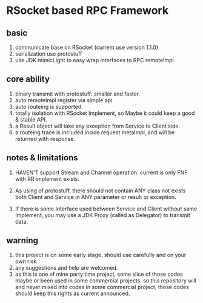# RSocket based RPC Framework

## basic

1. communicate base on RSocket (current use version 1.1.0)
2. serialization use protostuff
3. use JDK mimicLight to easy wrap interfaces to RPC remoteImpl.

## core ability

1. binary transmit with protostuff: smaller and faster.
2. auto remoteImpl register via simple api.
3. auto routeing is supported.
4. totally isolation with RSocket Implement, so Maybe it could keep a good & stable API.
5. a Result object will take any exception from Service to Client side.
6. a routeing trace is included inside request metaImpl, and will be returned with response.

## notes & limitations

1. HAVEN'T support Stream and Channel operation. current is only FNF with RR implement exists.

2. As using of protostuff, there should not contain ANY class not exists both Client and Service in ANY parameter or
   result or exception.
3. If there is some Interface used between Service and Client without same Implement, you may use a JDK Proxy (called as
   Delegator) to transmit data.

## warning

1. this project is on some early stage. should use carefully and on your own risk.
2. any suggestions and help are welcomed.
3. as this is one of mine party time project, some slice of those codes maybe or been used in some commercial projects.
   so this repository will and never mixed into codes in some commercial project, those codes should keep this rights as
   current announced.